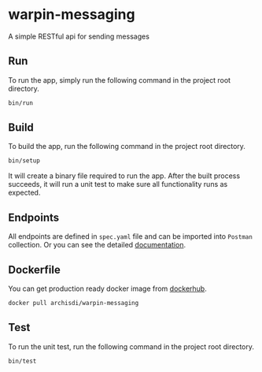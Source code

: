 # warpin-messaging

A simple RESTful api for sending messages

## Run
To run the app, simply run the following command in the project root directory. 
```bash
bin/run
```

## Build

To build the app, run the following command in the project root directory. 
```bash
bin/setup
```
It will create a binary file required to run the app. After the built process succeeds, it will run a unit test to make sure all functionality runs as expected. 

## Endpoints
All endpoints are defined in ```spec.yaml``` file and can be imported into ```Postman``` collection. Or you can see the detailed [documentation](https://app.swaggerhub.com/apis-docs/archisdi/warpin-messaging/1.0).

## Dockerfile
You can get production ready docker image from [dockerhub](https://hub.docker.com/repository/docker/archisdi/warpin-messaging).
```bash
docker pull archisdi/warpin-messaging
```

## Test
To run the unit test, run the following command in the project root directory. 
```bash
bin/test
```